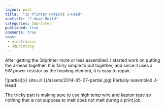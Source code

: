 ```yaml
---
layout: post
title:  "3D Printer HotEnds J-Head"
subtitle: "J-Head Build"
categories: 3dprinter
published: true
comments: true
tags:
 - electronics
 - 3dprinting
---
```


After getting the 3dprinter more or less assembled. I started work on putting the J-head together. It is fairly simple to put together, and since it uses a 5W power resistor as the heading element, it is easy to repair.


![partial]({{ site.url }}/assets/2014-05-07-partial.jpg)
Partially assembled J-Head

The tricky part is making sure to use high temp wire and kapton tape so nothing that is not suppose to melt does not melt during a print job.